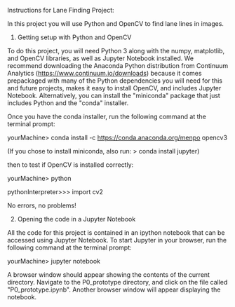 Instructions for Lane Finding Project:

In this project you will use Python and OpenCV to find lane lines in images.

1) Getting setup with Python and OpenCV

To do this project, you will need Python 3 along with the numpy, matplotlib, and OpenCV libraries, as well as Jupyter Notebook installed. We recommend downloading the Anaconda Python distribution from Continuum Analytics (https://www.continuum.io/downloads) because it comes prepackaged with many of the Python dependencies you will need for this and future projects, makes it easy to install OpenCV, and includes Jupyter Notebook.  Alternatively, you can install the "miniconda" package that just includes Python and the "conda" installer.

Once you have the conda installer, run the following command at the terminal prompt:

yourMachine>  conda install -c https://conda.anaconda.org/menpo opencv3

(If you chose to install miniconda, also run: > conda install jupyter)

then to test if OpenCV is installed correctly:

yourMachine> python

pythonInterpreter>>> import cv2

No errors, no problems!

2) Opening the code in a Jupyter Notebook

All the code for this project is contained in an ipython notebook that can be accessed using Jupyter Notebook. To start Jupyter in your browser, run the following command at the terminal prompt:

yourMachine> jupyter notebook

A browser window should appear showing the contents of the current directory.  Navigate to the P0_prototype directory, and click on the file called "P0_prototype.ipynb".  Another browser window will appear displaying the notebook.  

